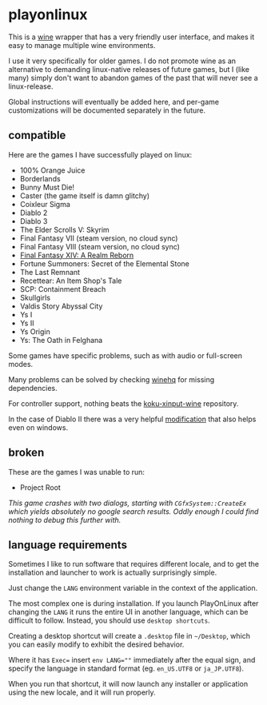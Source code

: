 
# playonlinux

This is a [wine](https://www.winehq.org/) wrapper that has a very friendly user interface, and makes it easy to manage multiple wine environments.

I use it very specifically for older games.  I do not promote wine as an alternative to demanding linux-native releases of future games, but I (like many) simply don't want to abandon games of the past that will never see a linux-release.

Global instructions will eventually be added here, and per-game customizations will be documented separately in the future.


## compatible

Here are the games I have successfully played on linux:

- 100% Orange Juice
- Borderlands
- Bunny Must Die!
- Caster (the game itself is damn glitchy)
- Coixleur Sigma
- Diablo 2
- Diablo 3
- The Elder Scrolls V: Skyrim
- Final Fantasy VII (steam version, no cloud sync)
- Final Fantasy VIII (steam version, no cloud sync)
- [Final Fantasy XIV: A Realm Reborn](ffxiv.md)
- Fortune Summoners: Secret of the Elemental Stone
- The Last Remnant
- Recettear: An Item Shop's Tale
- SCP: Containment Breach
- Skullgirls
- Valdis Story Abyssal City
- Ys I
- Ys II
- Ys Origin
- Ys: The Oath in Felghana

Some games have specific problems, such as with audio or full-screen modes.

Many problems can be solved by checking [winehq](https://www.winehq.org/) for missing dependencies.

For controller support, nothing beats the [koku-xinput-wine](https://github.com/KoKuToru/koku-xinput-wine) repository.

In the case of Diablo II there was a very helpful [modification](http://www.gamersonlinux.com/forum/threads/diablo-ii-expansion-guide.217/) that also helps even on windows.


## broken

These are the games I was unable to run:

- Project Root

_This game crashes with two dialogs, starting with `CGfxSystem::CreateEx` which yields absolutely no google search results.  Oddly enough I could find nothing to debug this further with._


## language requirements

Sometimes I like to run software that requires different locale, and to get the installation and launcher to work is actually surprisingly simple.

Just change the `LANG` environment variable in the context of the application.

The most complex one is during installation.  If you launch PlayOnLinux after changing the `LANG` it runs the entire UI in another language, which can be difficult to follow.  Instead, you should use `desktop shortcuts`.

Creating a desktop shortcut will create a `.desktop` file in `~/Desktop`, which you can easily modify to exhibit the desired behavior.

Where it has `Exec=` insert `env LANG=""` immediately after the equal sign, and specify the language in standard format (eg. `en_US.UTF8` or `ja_JP.UTF8`).

When you run that shortcut, it will now launch any installer or application using the new locale, and it will run properly.

